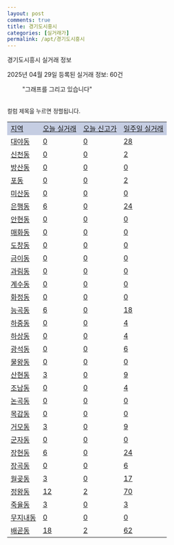```yaml
---
layout: post
comments: true
title: 경기도시흥시
categories: [실거래가]
permalink: /apt/경기도시흥시
---
```


경기도시흥시 실거래 정보

2025년 04월 29일 등록된 실거래 정보: 60건

<!--<script async src="https://pagead2.googlesyndication.com/pagead/js/adsbygoogle.js?client=ca-pub-3485438051770037"
 crossorigin="anonymous"></script>-->

<script type="text/javascript">
  google.charts.load('current', {'packages':['corechart']});
  google.charts.setOnLoadCallback(drawChart);

  function drawChart() {
    var data = google.visualization.arrayToDataTable([['거래일', '매매', '전월세', '전매'], ['21-01', 15, 8, 0], ['21-02', 0, 6, 0], ['21-03', 0, 7, 0], ['21-04', 1, 2, 0], ['21-05', 1, 0, 0], ['21-06', 1, 33, 0], ['21-07', 121, 178, 1], ['21-08', 461, 531, 11], ['21-09', 411, 698, 8], ['21-10', 361, 662, 5], ['21-11', 198, 596, 4], ['21-12', 173, 592, 4], ['22-01', 192, 647, 2], ['22-02', 200, 938, 4], ['22-03', 312, 956, 2], ['22-04', 384, 999, 2], ['22-05', 291, 891, 2], ['22-06', 223, 857, 5], ['22-07', 130, 741, 2], ['22-08', 24, 220, 1], ['23-07', 0, 1, 0], ['23-08', 0, 1, 0], ['23-09', 0, 6, 0], ['23-10', 37, 143, 0], ['23-11', 241, 1018, 7], ['23-12', 275, 922, 3], ['24-01', 5, 29, 1], ['24-02', 0, 5, 0], ['24-03', 4, 5, 0], ['24-04', 237, 466, 2], ['24-05', 555, 1017, 4], ['24-06', 590, 963, 5], ['24-07', 637, 923, 10], ['24-08', 555, 907, 8], ['24-09', 324, 966, 8], ['24-10', 440, 382, 440], ['24-11', 128, 0, 128], ['24-12', 239, 239, 239], ['25-01', 243, 243, 243], ['25-02', 465, 465, 465], ['25-03', 554, 554, 554], ['25-04', 261, 261, 261]]);

    var options = {
      title: '최근 1년간 유형별 거래량 추이',
      legend: { position: 'bottom' }
    };

    setTimeout(function() {
        var chart = new google.visualization.LineChart(document.getElementById('columnchart_material'));
        chart.draw(data, (options));
        document.getElementById('loading').style.display = 'none';
        var dayLabel = (new Date()).getDay();
        if (dayLabel < 2) {
            sorttable.innerSortFunction.apply(document.getElementById('week'), []);
            sorttable.innerSortFunction.apply(document.getElementById('week'), []);        
        }
        else {
            sorttable.innerSortFunction.apply(document.getElementById('today'), []);
            sorttable.innerSortFunction.apply(document.getElementById('today'), []);
        }
    }, 200);

  }
</script>

<div id="loading" style="z-index:20; display: block; margin-left: 35px">"그래프를 그리고 있습니다"</div>
<div id="columnchart_material" style="width: 95%; margin-left: -35px; display: block"></div>
<!--<div style="width: 95%; margin-left: -35px; display: block">
      <script async src="https://pagead2.googlesyndication.com/pagead/js/adsbygoogle.js?client=ca-pub-3485438051770037"
          crossorigin="anonymous"></script>
      <ins class="adsbygoogle"
          style="display:block"
          data-ad-format="fluid"
          data-ad-layout-key="-fb+5w+4e-db+86"
          data-ad-client="ca-pub-3485438051770037"
          data-ad-slot="1827090281"></ins>
      <script>
          (adsbygoogle = window.adsbygoogle || []).push({});
      </script>
</div>-->
<br>

<font size='small' style='font-size: small;'>컬럼 제목을 누르면 정렬됩니다.</font>
<table class="sortable">
  <tr style='background-color: rgba(114, 132, 186,0.4);'>
    <td id="region"><a href="#">지역</a></td>
    <td id="today"><a href="#">오늘 실거래</a></td>
    <td id="today_new"><a href="#">오늘 신고가</a></td>
    <td id="week"><a href="#">일주일 실거래</a></td>
  </tr>

  
  <tr class="item">
    <td><a href="경기도시흥시대야동">대야동</a></td>
    <td><a href="경기도시흥시대야동">0</a></td>
    <td><a href="경기도시흥시대야동">0</a></td>
    <td><a href="경기도시흥시대야동">28</a></td>
  </tr>
    

  <tr class="item">
    <td><a href="경기도시흥시신천동">신천동</a></td>
    <td><a href="경기도시흥시신천동">0</a></td>
    <td><a href="경기도시흥시신천동">0</a></td>
    <td><a href="경기도시흥시신천동">2</a></td>
  </tr>
    

  <tr class="item">
    <td><a href="경기도시흥시방산동">방산동</a></td>
    <td><a href="경기도시흥시방산동">0</a></td>
    <td><a href="경기도시흥시방산동">0</a></td>
    <td><a href="경기도시흥시방산동">0</a></td>
  </tr>
    

  <tr class="item">
    <td><a href="경기도시흥시포동">포동</a></td>
    <td><a href="경기도시흥시포동">0</a></td>
    <td><a href="경기도시흥시포동">0</a></td>
    <td><a href="경기도시흥시포동">2</a></td>
  </tr>
    

  <tr class="item">
    <td><a href="경기도시흥시미산동">미산동</a></td>
    <td><a href="경기도시흥시미산동">0</a></td>
    <td><a href="경기도시흥시미산동">0</a></td>
    <td><a href="경기도시흥시미산동">0</a></td>
  </tr>
    

  <tr class="item">
    <td><a href="경기도시흥시은행동">은행동</a></td>
    <td><a href="경기도시흥시은행동">6</a></td>
    <td><a href="경기도시흥시은행동">0</a></td>
    <td><a href="경기도시흥시은행동">24</a></td>
  </tr>
    

  <tr class="item">
    <td><a href="경기도시흥시안현동">안현동</a></td>
    <td><a href="경기도시흥시안현동">0</a></td>
    <td><a href="경기도시흥시안현동">0</a></td>
    <td><a href="경기도시흥시안현동">0</a></td>
  </tr>
    

  <tr class="item">
    <td><a href="경기도시흥시매화동">매화동</a></td>
    <td><a href="경기도시흥시매화동">0</a></td>
    <td><a href="경기도시흥시매화동">0</a></td>
    <td><a href="경기도시흥시매화동">0</a></td>
  </tr>
    

  <tr class="item">
    <td><a href="경기도시흥시도창동">도창동</a></td>
    <td><a href="경기도시흥시도창동">0</a></td>
    <td><a href="경기도시흥시도창동">0</a></td>
    <td><a href="경기도시흥시도창동">0</a></td>
  </tr>
    

  <tr class="item">
    <td><a href="경기도시흥시금이동">금이동</a></td>
    <td><a href="경기도시흥시금이동">0</a></td>
    <td><a href="경기도시흥시금이동">0</a></td>
    <td><a href="경기도시흥시금이동">0</a></td>
  </tr>
    

  <tr class="item">
    <td><a href="경기도시흥시과림동">과림동</a></td>
    <td><a href="경기도시흥시과림동">0</a></td>
    <td><a href="경기도시흥시과림동">0</a></td>
    <td><a href="경기도시흥시과림동">0</a></td>
  </tr>
    

  <tr class="item">
    <td><a href="경기도시흥시계수동">계수동</a></td>
    <td><a href="경기도시흥시계수동">0</a></td>
    <td><a href="경기도시흥시계수동">0</a></td>
    <td><a href="경기도시흥시계수동">0</a></td>
  </tr>
    

  <tr class="item">
    <td><a href="경기도시흥시화정동">화정동</a></td>
    <td><a href="경기도시흥시화정동">0</a></td>
    <td><a href="경기도시흥시화정동">0</a></td>
    <td><a href="경기도시흥시화정동">0</a></td>
  </tr>
    

  <tr class="item">
    <td><a href="경기도시흥시능곡동">능곡동</a></td>
    <td><a href="경기도시흥시능곡동">6</a></td>
    <td><a href="경기도시흥시능곡동">0</a></td>
    <td><a href="경기도시흥시능곡동">18</a></td>
  </tr>
    

  <tr class="item">
    <td><a href="경기도시흥시하중동">하중동</a></td>
    <td><a href="경기도시흥시하중동">0</a></td>
    <td><a href="경기도시흥시하중동">0</a></td>
    <td><a href="경기도시흥시하중동">4</a></td>
  </tr>
    

  <tr class="item">
    <td><a href="경기도시흥시하상동">하상동</a></td>
    <td><a href="경기도시흥시하상동">0</a></td>
    <td><a href="경기도시흥시하상동">0</a></td>
    <td><a href="경기도시흥시하상동">4</a></td>
  </tr>
    

  <tr class="item">
    <td><a href="경기도시흥시광석동">광석동</a></td>
    <td><a href="경기도시흥시광석동">0</a></td>
    <td><a href="경기도시흥시광석동">0</a></td>
    <td><a href="경기도시흥시광석동">6</a></td>
  </tr>
    

  <tr class="item">
    <td><a href="경기도시흥시물왕동">물왕동</a></td>
    <td><a href="경기도시흥시물왕동">0</a></td>
    <td><a href="경기도시흥시물왕동">0</a></td>
    <td><a href="경기도시흥시물왕동">0</a></td>
  </tr>
    

  <tr class="item">
    <td><a href="경기도시흥시산현동">산현동</a></td>
    <td><a href="경기도시흥시산현동">3</a></td>
    <td><a href="경기도시흥시산현동">0</a></td>
    <td><a href="경기도시흥시산현동">9</a></td>
  </tr>
    

  <tr class="item">
    <td><a href="경기도시흥시조남동">조남동</a></td>
    <td><a href="경기도시흥시조남동">0</a></td>
    <td><a href="경기도시흥시조남동">0</a></td>
    <td><a href="경기도시흥시조남동">4</a></td>
  </tr>
    

  <tr class="item">
    <td><a href="경기도시흥시논곡동">논곡동</a></td>
    <td><a href="경기도시흥시논곡동">0</a></td>
    <td><a href="경기도시흥시논곡동">0</a></td>
    <td><a href="경기도시흥시논곡동">0</a></td>
  </tr>
    

  <tr class="item">
    <td><a href="경기도시흥시목감동">목감동</a></td>
    <td><a href="경기도시흥시목감동">0</a></td>
    <td><a href="경기도시흥시목감동">0</a></td>
    <td><a href="경기도시흥시목감동">0</a></td>
  </tr>
    

  <tr class="item">
    <td><a href="경기도시흥시거모동">거모동</a></td>
    <td><a href="경기도시흥시거모동">3</a></td>
    <td><a href="경기도시흥시거모동">0</a></td>
    <td><a href="경기도시흥시거모동">9</a></td>
  </tr>
    

  <tr class="item">
    <td><a href="경기도시흥시군자동">군자동</a></td>
    <td><a href="경기도시흥시군자동">0</a></td>
    <td><a href="경기도시흥시군자동">0</a></td>
    <td><a href="경기도시흥시군자동">0</a></td>
  </tr>
    

  <tr class="item">
    <td><a href="경기도시흥시장현동">장현동</a></td>
    <td><a href="경기도시흥시장현동">6</a></td>
    <td><a href="경기도시흥시장현동">0</a></td>
    <td><a href="경기도시흥시장현동">24</a></td>
  </tr>
    

  <tr class="item">
    <td><a href="경기도시흥시장곡동">장곡동</a></td>
    <td><a href="경기도시흥시장곡동">0</a></td>
    <td><a href="경기도시흥시장곡동">0</a></td>
    <td><a href="경기도시흥시장곡동">6</a></td>
  </tr>
    

  <tr class="item">
    <td><a href="경기도시흥시월곶동">월곶동</a></td>
    <td><a href="경기도시흥시월곶동">3</a></td>
    <td><a href="경기도시흥시월곶동">0</a></td>
    <td><a href="경기도시흥시월곶동">17</a></td>
  </tr>
    

  <tr class="item">
    <td><a href="경기도시흥시정왕동">정왕동</a></td>
    <td><a href="경기도시흥시정왕동">12</a></td>
    <td><a href="경기도시흥시정왕동">2</a></td>
    <td><a href="경기도시흥시정왕동">70</a></td>
  </tr>
    

  <tr class="item">
    <td><a href="경기도시흥시죽율동">죽율동</a></td>
    <td><a href="경기도시흥시죽율동">3</a></td>
    <td><a href="경기도시흥시죽율동">0</a></td>
    <td><a href="경기도시흥시죽율동">3</a></td>
  </tr>
    

  <tr class="item">
    <td><a href="경기도시흥시무지내동">무지내동</a></td>
    <td><a href="경기도시흥시무지내동">0</a></td>
    <td><a href="경기도시흥시무지내동">0</a></td>
    <td><a href="경기도시흥시무지내동">0</a></td>
  </tr>
    

  <tr class="item">
    <td><a href="경기도시흥시배곧동">배곧동</a></td>
    <td><a href="경기도시흥시배곧동">18</a></td>
    <td><a href="경기도시흥시배곧동">2</a></td>
    <td><a href="경기도시흥시배곧동">62</a></td>
  </tr>
    


</table>


    
